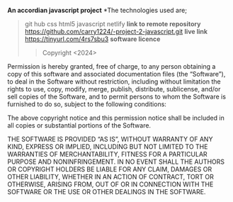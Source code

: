 **An accordian javascript project**
*The technologies used are;
   >git hub
   >css
   >html5
   >javascript
   >netlify 
**link to remote repository**
https://github.com/carry1224/-project-2-javascript.git
**live link**
https://tinyurl.com/4rs7sbu3
**software licence**
>>Copyright <2024> <CATHERINE CARRY>

Permission is hereby granted, free of charge, to any person obtaining a copy of this software and associated documentation files (the “Software”), to deal in the Software without restriction, including without limitation the rights to use, copy, modify, merge, publish, distribute, sublicense, and/or sell copies of the Software, and to permit persons to whom the Software is furnished to do so, subject to the following conditions:

The above copyright notice and this permission notice shall be included in all copies or substantial portions of the Software.

THE SOFTWARE IS PROVIDED “AS IS”, WITHOUT WARRANTY OF ANY KIND, EXPRESS OR IMPLIED, INCLUDING BUT NOT LIMITED TO THE WARRANTIES OF MERCHANTABILITY, FITNESS FOR A PARTICULAR PURPOSE AND NONINFRINGEMENT. IN NO EVENT SHALL THE AUTHORS OR COPYRIGHT HOLDERS BE LIABLE FOR ANY CLAIM, DAMAGES OR OTHER LIABILITY, WHETHER IN AN ACTION OF CONTRACT, TORT OR OTHERWISE, ARISING FROM, OUT OF OR IN CONNECTION WITH THE SOFTWARE OR THE USE OR OTHER DEALINGS IN THE SOFTWARE.



